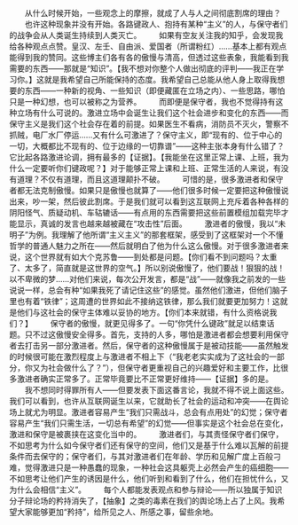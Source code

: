　　从什么时候开始，一些观念上的摩擦，就成了人与人之间彻底割席的理由？
　　也许这种现象并没有开始。各路键政人、抱持有某种“主义”的人，与保守者们的战争会从人类诞生持续到人类灭亡。
　　如果有空友关注我的知乎，会发现我给各种观点点赞。皇汉、左壬、自由派、爱国者（所谓粉红）……基本上都有观点能得到我的赞同。这些博主们各有各的傲慢与清高，但透过这些表象，我能看到我需要的东西——那就是“知识”。【我不想对你整个人做出彻底的评判——我正在学习你。】这就是我希望自己所能保持的态度。我希望自己总能从他人身上取得我想要的东西——一种新的视角、一些知识（即便藏匿在立场之内）、一些思路，哪怕只是一种幻想，也可以被称之为营养。
　　而即便是保守者，我也不觉得持有这种立场有什么可说的。激进立场中会诞生让我们这个社会进步和变化的东西——而保守主义是我们这个社会存在着的前提。如果医生不看病，消防员不灭火，警察不抓贼，电厂水厂停运……又有什么可激进了？保守主义，即“现有的、位于中心的一切，大概都比不现有的、位于边缘的一切靠谱”——这种主张本身有什么错了？它比起各路激进论调，拥有最多的【证据】。【我能坐在这里正常上课、上班，我为什么一定要听你们键政呢？】对于能够正常上课和上班、正常生活的人来说，有没有道理？不仅有道理，而且这道理颠扑不破。
　　可惜的是，很多激进者和保守者都无法克制傲慢。如果只是傲慢也就算了——他们很多时候一定要把这种傲慢说出来，吵一架，然后彼此割席。于是我们就可以看到这互联网上充斥着各种各样的阴阳怪气、质疑动机、车轱辘话——有点用的东西需要把这些前置模组加载完毕才能显示，真诚的发言也越来越被藏在“攻击性”后面。
　　激进者的傲慢，我以“未明子”为例。我理解了他所谓“主义主义”的那套框架，感受到了这框架对一个不懂哲学的普通人魅力之所在——然后就明白了他为什么这么傲慢。对于很多激进者来说，这个世界就有如大个克苏鲁——到处都是问题。【你们看不到问题吗？太重了、太多了，简直就是这世界的空气。】所以别说傲慢了，他们要战！狠狠的战！以不卑微的梦……对他们来说，每次公开发言，都是“战”——就像我之前发的一些说说一样，总会有种“如果我死了请记住这些”的感觉。虽然他们激进，但他们脑子里也有着“铁律”；这周遭的世界如此不接纳这铁律，那么我们就要更加努力！这就是他们与这社会的保守主体难以妥协的地方。【你们本来就错，有什么资格说我们？】
　　保守者的傲慢，就更见得多了。一句“你凭什么键政”就足以结束话题。只不过这傲慢安全得多。首先，支持的人多，哪怕是激进者都会想要利用保守者去打击另一部分激进者。然后，保守者的这种傲慢属于是被动技能——虽然触发的时候很可能在激烈程度上与激进者不相上下（“我老老实实成为了这社会的一部分，你又为社会做什么了？”），但保守者更重视自己的兴趣爱好和主要工作，比很多激进者确实正常多了。正常毕竟要比不正常更好维持——【证据】多的是。
　　我不想同时得罪所有人——但要发表下面这番言论，我就不得不说上面这些。我们可以看到，也许从互联网诞生以来，它就助长了社会的运动和冲突——在舆论场上就尤为明显。激进者容易产生“我们只需战斗，总会有点用处”的幻觉；保守者容易产生“我们只需生活，一切总有希望”的幻觉——但事实是这个社会总在变化，激进和保守是被裹挟在这变化当中的。
　　激进者们，与其责怪保守者们保守，不如思考为什么如今保守者们还有保守的空间，他们又是基于什么难以瓦解的前提条件而去保守的；保守者们，与其对激进者们在年龄、学历和见解广度上百般刁难，觉得激进只是一种愚蠢的现象，一种社会这具躯壳上必然会产生的癌细胞——不如思考让他们产生的诱因是什么，他们听到和看到了什么，他们在担忧什么，又为什么会相信“主义”。
　　每个人都能发表观点和参与辩论——所以独属于知识分子辩论场的矜持消失了，【抽象】之类的毒素在我们的舆论场上占了上风。我希望大家能够更加“矜持”，给所见之人、所感之事，留些余地。
<!-- ##{"timestamp":1694692654}## -->